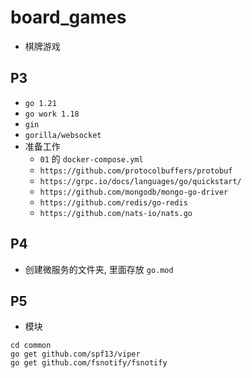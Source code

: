 # board_games
- 棋牌游戏
## P3
- `go 1.21`
- `go work 1.18`
- `gin`
- `gorilla/websocket`
- 准备工作
  - `01` 的 `docker-compose.yml`
  - `https://github.com/protocolbuffers/protobuf`
  - `https://grpc.io/docs/languages/go/quickstart/`
  - `https://github.com/mongodb/mongo-go-driver`
  - `https://github.com/redis/go-redis`
  - `https://github.com/nats-io/nats.go`
## P4
- 创建微服务的文件夹, 里面存放 `go.mod`
## P5
- 模块
```shell
cd common
go get github.com/spf13/viper
go get github.com/fsnotify/fsnotify
```

